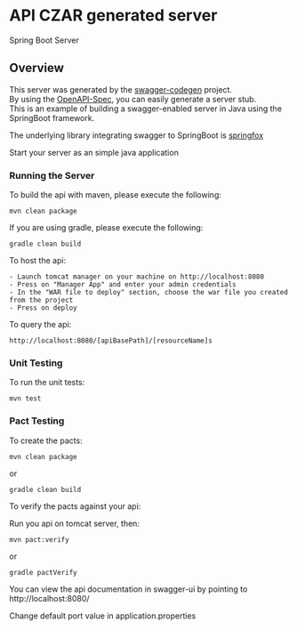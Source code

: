 # API CZAR generated server

Spring Boot Server 


## Overview  
This server was generated by the [swagger-codegen](https://github.com/swagger-api/swagger-codegen) project.  
By using the [OpenAPI-Spec](https://github.com/swagger-api/swagger-core), you can easily generate a server stub.  
This is an example of building a swagger-enabled server in Java using the SpringBoot framework.  

The underlying library integrating swagger to SpringBoot is [springfox](https://github.com/springfox/springfox)  

Start your server as an simple java application  


### Running the Server
To build the api with maven, please execute the following:

```
mvn clean package
```

If you are using gradle, please execute the following:

```
gradle clean build
```

To host the api:

```
- Launch tomcat manager on your machine on http://localhost:8080
- Press on "Manager App" and enter your admin credentials
- In the "WAR file to deploy" section, choose the war file you created from the project
- Press on deploy
```

To query the api:

```
http://localhost:8080/[apiBasePath]/[resourceName]s
```

### Unit Testing

To run the unit tests:
```
mvn test
```

### Pact Testing

To create the pacts:
```
mvn clean package
```
or
```
gradle clean build
```

To verify the pacts against your api:

Run you api on tomcat server, then:
```
mvn pact:verify
```
or
```
gradle pactVerify
```

You can view the api documentation in swagger-ui by pointing to  
http://localhost:8080/  

Change default port value in application.properties